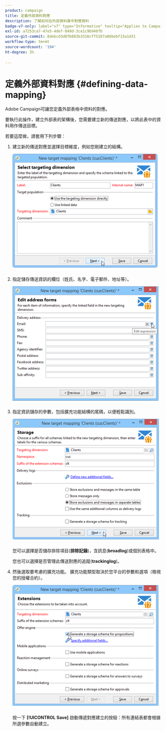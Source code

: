 ```yaml
---
product: campaign
title: 定義外部資料對應
description: 了解如何在外部資料庫中對應資料
badge-v7-only: label="v7" type="Informative" tooltip="Applies to Campaign Classic v7 only"
exl-id: a7253ca7-47e5-4def-849d-3ce1c9b948fb
source-git-commit: 8debcd3d8fb883b3316cf75187a86bebf15a1d31
workflow-type: tm+mt
source-wordcount: '194'
ht-degree: 3%

---
```


# 定義外部資料對應 {#defining-data-mapping}



Adobe Campaign可讓您定義外部表格中資料的對應。

要執行此操作，建立外部表的架構後，您需要建立新的傳送對應，以將此表中的資料用作傳送目標。

若要這麼做，請套用下列步驟：

1. 建立新的傳送對應並選擇目標維度，例如您剛建立的結構。

   ![](assets/wf_new_mapping_create_fda.png)

1. 指定儲存傳送資訊的欄位（姓氏、名字、電子郵件、地址等）。

   ![](assets/wf_new_mapping_define_join.png)

1. 指定資訊儲存的參數，包括擴充功能結構的尾碼，以便輕鬆識別。

   ![](assets/wf_new_mapping_define_names.png)

   您可以選擇是否儲存排除項目(**排除記錄**)，含訊息(**broadlog**)或個別表格中。

   您也可以選擇是否管理此傳送對應的追蹤(**trackinglog**)。

1. 然後選取要考慮的擴充功能。 擴充功能類型取決於您平台的參數和選項（檢視您的授權合約）。

   ![](assets/wf_new_mapping_define_extensions.png)

   按一下 **[!UICONTROL Save]** 啟動傳遞對應建立的按鈕：所有連結表都會根據所選參數自動建立。
